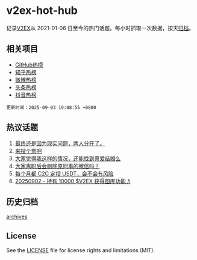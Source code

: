 # v2ex-hot-hub

 记录[V2EX](https://www.v2ex.com/)从 2021-01-06 日至今的热门话题。每小时抓取一次数据，按天[归档](archives)。
 
 ## 相关项目

- [GitHub热榜](https://github.com/lonnyzhang423/github-hot-hub)
- [知乎热榜](https://github.com/lonnyzhang423/zhihu-hot-hub)
- [微博热榜](https://github.com/lonnyzhang423/weibo-hot-hub)
- [头条热榜](https://github.com/lonnyzhang423/toutiao-hot-hub)
- [抖音热榜](https://github.com/lonnyzhang423/douyin-hot-hub)


 `更新时间：2025-09-03 19:08:55 +0800`

## 热议话题

1. [最终还是因为现实问题，两人分开了。](https://www.v2ex.com/t/1156743)
1. [来投个票吧](https://www.v2ex.com/t/1156704)
1. [大家觉得我这样的情况，还能找到真爱结婚么](https://www.v2ex.com/t/1156760)
1. [大家离职后会删除原同事的微信吗？](https://www.v2ex.com/t/1156780)
1. [每个月都 C2C 定投 USDT，会不会有风险](https://www.v2ex.com/t/1156731)
1. [20250902 - 持有 10000 $V2EX 获得图库功能 /i](https://www.v2ex.com/t/1156703)

## 历史归档

[archives](archives)

## License

See the [LICENSE](LICENSE) file for license rights and limitations (MIT).

